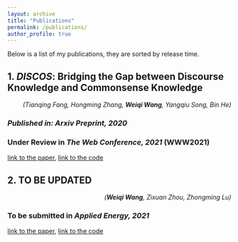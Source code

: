 ```yaml
---
layout: archive
title: "Publications"
permalink: /publications/
author_profile: true
---
```


Below is a list of my publications, they are sorted by release time.

## 1. ***DISCOS***: Bridging the Gap between Discourse Knowledge and Commonsense Knowledge

<div style="text-align: right"><i>(Tianqing Fang, Hongming Zhang, <b>Weiqi Wang</b>, Yangqiu Song, Bin He)</i></div>

### *Published in: Arxiv Preprint, 2020*
### Under Review in *The Web Conference, 2021* **(WWW2021)**

[link to the paper](https://mighty-weaver.github.io/), [link to the code](https://mighty-weaver.github.io/)

## 2. TO BE UPDATED

<div style="text-align: right"><i>(<b>Weiqi Wang</b>, Zixuan Zhou, Zhongming Lu)</i></div>

### To be submitted in ***Applied Energy, 2021***

[link to the paper](https://mighty-weaver.github.io/), [link to the code](https://github.com/MighTy-Weaver/Inefficient-AC-detection)
